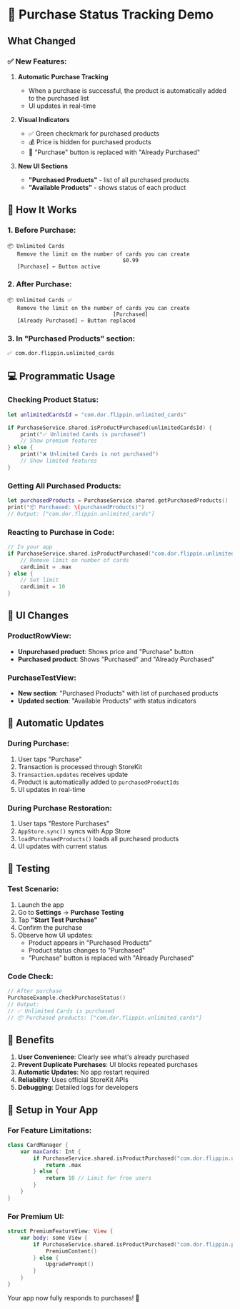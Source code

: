 # 🎯 Purchase Status Tracking Demo

## What Changed

### ✅ New Features:

1. **Automatic Purchase Tracking**
   - When a purchase is successful, the product is automatically added to the purchased list
   - UI updates in real-time

2. **Visual Indicators**
   - ✅ Green checkmark for purchased products
   - 💰 Price is hidden for purchased products
   - 🛒 "Purchase" button is replaced with "Already Purchased"

3. **New UI Sections**
   - **"Purchased Products"** - list of all purchased products
   - **"Available Products"** - shows status of each product

## 🚀 How It Works

### 1. Before Purchase:
```
📦 Unlimited Cards
   Remove the limit on the number of cards you can create
                                    $0.99
   [Purchase] ← Button active
```

### 2. After Purchase:
```
📦 Unlimited Cards ✅
   Remove the limit on the number of cards you can create
                                 [Purchased]
   [Already Purchased] ← Button replaced
```

### 3. In "Purchased Products" section:
```
✅ com.dor.flippin.unlimited_cards
```

## 💻 Programmatic Usage

### Checking Product Status:
```swift
let unlimitedCardsId = "com.dor.flippin.unlimited_cards"

if PurchaseService.shared.isProductPurchased(unlimitedCardsId) {
    print("✅ Unlimited Cards is purchased")
    // Show premium features
} else {
    print("❌ Unlimited Cards is not purchased")
    // Show limited features
}
```

### Getting All Purchased Products:
```swift
let purchasedProducts = PurchaseService.shared.getPurchasedProducts()
print("📦 Purchased: \(purchasedProducts)")
// Output: ["com.dor.flippin.unlimited_cards"]
```

### Reacting to Purchase in Code:
```swift
// In your app
if PurchaseService.shared.isProductPurchased("com.dor.flippin.unlimited_cards") {
    // Remove limit on number of cards
    cardLimit = .max
} else {
    // Set limit
    cardLimit = 10
}
```

## 🎨 UI Changes

### ProductRowView:
- **Unpurchased product**: Shows price and "Purchase" button
- **Purchased product**: Shows "Purchased" and "Already Purchased"

### PurchaseTestView:
- **New section**: "Purchased Products" with list of purchased products
- **Updated section**: "Available Products" with status indicators

## 🔄 Automatic Updates

### During Purchase:
1. User taps "Purchase"
2. Transaction is processed through StoreKit
3. `Transaction.updates` receives update
4. Product is automatically added to `purchasedProductIds`
5. UI updates in real-time

### During Purchase Restoration:
1. User taps "Restore Purchases"
2. `AppStore.sync()` syncs with App Store
3. `loadPurchasedProducts()` loads all purchased products
4. UI updates with current status

## 🧪 Testing

### Test Scenario:
1. Launch the app
2. Go to **Settings** → **Purchase Testing**
3. Tap **"Start Test Purchase"**
4. Confirm the purchase
5. Observe how UI updates:
   - Product appears in "Purchased Products"
   - Product status changes to "Purchased"
   - "Purchase" button is replaced with "Already Purchased"

### Code Check:
```swift
// After purchase
PurchaseExample.checkPurchaseStatus()
// Output:
// ✅ Unlimited Cards is purchased
// 📦 Purchased products: ["com.dor.flippin.unlimited_cards"]
```

## 🎯 Benefits

1. **User Convenience**: Clearly see what's already purchased
2. **Prevent Duplicate Purchases**: UI blocks repeated purchases
3. **Automatic Updates**: No app restart required
4. **Reliability**: Uses official StoreKit APIs
5. **Debugging**: Detailed logs for developers

## 🔧 Setup in Your App

### For Feature Limitations:
```swift
class CardManager {
    var maxCards: Int {
        if PurchaseService.shared.isProductPurchased("com.dor.flippin.unlimited_cards") {
            return .max
        } else {
            return 10 // Limit for free users
        }
    }
}
```

### For Premium UI:
```swift
struct PremiumFeatureView: View {
    var body: some View {
        if PurchaseService.shared.isProductPurchased("com.dor.flippin.premium_monthly") {
            PremiumContent()
        } else {
            UpgradePrompt()
        }
    }
}
```

Your app now fully responds to purchases! 🎉 
